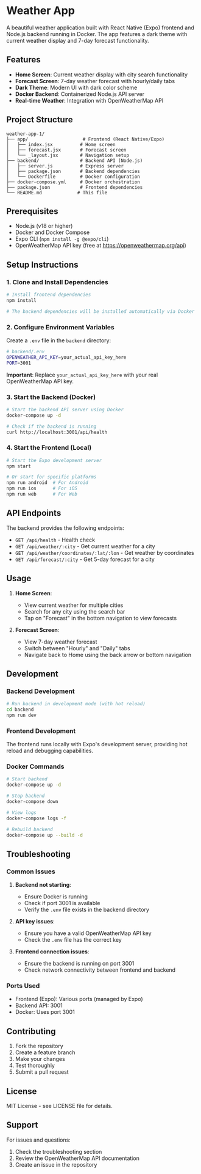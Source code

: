 # Weather App

A beautiful weather application built with React Native (Expo) frontend and Node.js backend running in Docker. The app features a dark theme with current weather display and 7-day forecast functionality.

## Features

- **Home Screen**: Current weather display with city search functionality
- **Forecast Screen**: 7-day weather forecast with hourly/daily tabs
- **Dark Theme**: Modern UI with dark color scheme
- **Docker Backend**: Containerized Node.js API server
- **Real-time Weather**: Integration with OpenWeatherMap API

## Project Structure

```
weather-app-1/
├── app/                    # Frontend (React Native/Expo)
│   ├── index.jsx          # Home screen
│   ├── forecast.jsx       # Forecast screen
│   └── _layout.jsx        # Navigation setup
├── backend/               # Backend API (Node.js)
│   ├── server.js          # Express server
│   ├── package.json       # Backend dependencies
│   └── Dockerfile         # Docker configuration
├── docker-compose.yml     # Docker orchestration
├── package.json           # Frontend dependencies
└── README.md             # This file
```

## Prerequisites

- Node.js (v18 or higher)
- Docker and Docker Compose
- Expo CLI (`npm install -g @expo/cli`)
- OpenWeatherMap API key (free at https://openweathermap.org/api)

## Setup Instructions

### 1. Clone and Install Dependencies

```bash
# Install frontend dependencies
npm install

# The backend dependencies will be installed automatically via Docker
```

### 2. Configure Environment Variables

Create a `.env` file in the `backend` directory:

```bash
# backend/.env
OPENWEATHER_API_KEY=your_actual_api_key_here
PORT=3001
```

**Important**: Replace `your_actual_api_key_here` with your real OpenWeatherMap API key.

### 3. Start the Backend (Docker)

```bash
# Start the backend API server using Docker
docker-compose up -d

# Check if the backend is running
curl http://localhost:3001/api/health
```

### 4. Start the Frontend (Local)

```bash
# Start the Expo development server
npm start

# Or start for specific platforms
npm run android  # For Android
npm run ios      # For iOS
npm run web      # For Web
```

## API Endpoints

The backend provides the following endpoints:

- `GET /api/health` - Health check
- `GET /api/weather/:city` - Get current weather for a city
- `GET /api/weather/coordinates/:lat/:lon` - Get weather by coordinates
- `GET /api/forecast/:city` - Get 5-day forecast for a city

## Usage

1. **Home Screen**: 
   - View current weather for multiple cities
   - Search for any city using the search bar
   - Tap on "Forecast" in the bottom navigation to view forecasts

2. **Forecast Screen**:
   - View 7-day weather forecast
   - Switch between "Hourly" and "Daily" tabs
   - Navigate back to Home using the back arrow or bottom navigation

## Development

### Backend Development

```bash
# Run backend in development mode (with hot reload)
cd backend
npm run dev
```

### Frontend Development

The frontend runs locally with Expo's development server, providing hot reload and debugging capabilities.

### Docker Commands

```bash
# Start backend
docker-compose up -d

# Stop backend
docker-compose down

# View logs
docker-compose logs -f

# Rebuild backend
docker-compose up --build -d
```

## Troubleshooting

### Common Issues

1. **Backend not starting**: 
   - Ensure Docker is running
   - Check if port 3001 is available
   - Verify the `.env` file exists in the backend directory

2. **API key issues**:
   - Ensure you have a valid OpenWeatherMap API key
   - Check the `.env` file has the correct key

3. **Frontend connection issues**:
   - Ensure the backend is running on port 3001
   - Check network connectivity between frontend and backend

### Ports Used

- Frontend (Expo): Various ports (managed by Expo)
- Backend API: 3001
- Docker: Uses port 3001

## Contributing

1. Fork the repository
2. Create a feature branch
3. Make your changes
4. Test thoroughly
5. Submit a pull request

## License

MIT License - see LICENSE file for details.

## Support

For issues and questions:
1. Check the troubleshooting section
2. Review the OpenWeatherMap API documentation
3. Create an issue in the repository
